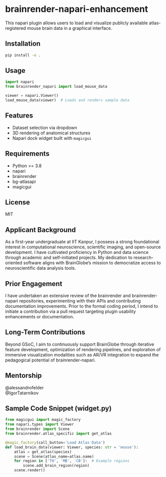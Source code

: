 # brainrender-napari-enhancement

This napari plugin allows users to load and visualize publicly available atlas-registered mouse brain data in a graphical interface.

## Installation
```bash
pip install -e .
```

## Usage
```python
import napari
from brainrender_napari import load_mouse_data

viewer = napari.Viewer()
load_mouse_data(viewer)  # Loads and renders sample data
```

## Features
- Dataset selection via dropdown
- 3D rendering of anatomical structures
- Napari dock widget built with `magicgui`

## Requirements
- Python >= 3.8
- napari
- brainrender
- bg-atlasapi
- magicgui

## License
MIT
## Applicant Background

As a first-year undergraduate at IIT Kanpur, I possess a strong foundational interest in computational neuroscience, scientific imaging, and open-source development. I have cultivated proficiency in Python and data science through academic and self-initiated projects. My dedication to research-oriented software aligns with BrainGlobe’s mission to democratize access to neuroscientific data analysis tools.

## Prior Engagement

I have undertaken an extensive review of the brainrender and brainrender-napari repositories, experimenting with their APIs and contributing documentation improvements. Prior to the formal coding period, I intend to initiate a contribution via a pull request targeting plugin usability enhancements or documentation.

## Long-Term Contributions

Beyond GSoC, I aim to continuously support BrainGlobe through iterative feature development, optimization of rendering pipelines, and exploration of immersive visualization modalities such as AR/VR integration to expand the pedagogical potential of brainrender-napari.

## Mentorship
@alessandrofelder  
@IgorTatarnikov

## Sample Code Snippet (widget.py)
```python
from magicgui import magic_factory
from napari.types import Viewer
from brainrender import Scene
from brainrender.atlas_specific import get_atlas

@magic_factory(call_button='Load Atlas Data')
def load_brain_data(viewer: Viewer, species: str = 'mouse'):
    atlas = get_atlas(species)
    scene = Scene(atlas_name=atlas.name)
    for region in ['TH', 'MB', 'CB']:  # Example regions
        scene.add_brain_region(region)
    scene.render()
